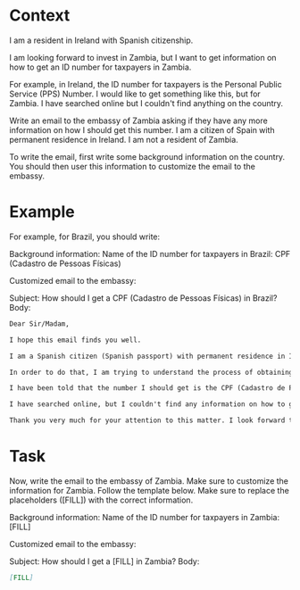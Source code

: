 # Context
I am a resident in Ireland with Spanish citizenship.

I am looking forward to invest in Zambia, but I want to get information on how to get an ID number for taxpayers in Zambia.

For example, in Ireland, the ID number for taxpayers is the Personal Public Service (PPS) Number. I would like to get something like this, but for Zambia. I have searched online but I couldn't find anything on the country.

Write an email to the embassy of Zambia asking if they have any more information on how I should get this number. I am a citizen of Spain with permanent residence in Ireland. I am not a resident of Zambia.

To write the email, first write some background information on the country. You should then user this information to customize the email to the embassy.

# Example
For example, for Brazil, you should write:

Background information:
Name of the ID number for taxpayers in Brazil: CPF (Cadastro de Pessoas Físicas)

Customized email to the embassy:

Subject: How should I get a CPF (Cadastro de Pessoas Físicas) in Brazil?
Body:
```md
Dear Sir/Madam,

I hope this email finds you well.

I am a Spanish citizen (Spanish passport) with permanent residence in Ireland. I am looking forward to investing in Brazil, as a foreign investor (no residence in Brazil).

In order to do that, I am trying to understand the process of obtaining the number that identifies taxpayers in Brazil, to be able to declare the relevant information to the tax authorities.

I have been told that the number I should get is the CPF (Cadastro de Pessoas Físicas). Feel free to correct me if I am wrong.

I have searched online, but I couldn't find any information on how to get a CPF from abroad. This is why I am reaching out to you for guidance. If you could provide me with information on the process or direct me to the relevant authorities, I would greatly appreciate it.

Thank you very much for your attention to this matter. I look forward to your response and any help you can provide.
```

# Task
Now, write the email to the embassy of Zambia. Make sure to customize the information for Zambia. Follow the template below. Make sure to replace the placeholders ([FILL]) with the correct information.

Background information:
Name of the ID number for taxpayers in Zambia: [FILL]

Customized email to the embassy:

Subject: How should I get a [FILL] in Zambia?
Body:
```md
[FILL]
```
